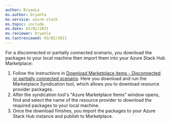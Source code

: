 ```yaml
---
author: BryanLa
ms.author: bryanla
ms.service: azure-stack
ms.topic: include
ms.date: 03/02/2021
ms.reviewer: bryanla
ms.lastreviewed: 03/02/2021
---
```


For a disconnected or partially connected scenario, you download the packages to your local machine then import them into your Azure Stack Hub Marketplace:

1. Follow the instructions in [Download Marketplace items - Disconnected or partially connected scenario](../operator/azure-stack-download-azure-marketplace-item.md?pivots=state-disconnected). Here you download and run the Marketplace Syndication tool, which allows you to download resource provider packages.
2. After the syndication tool's "Azure Marketplace Items" window opens, find and select the name of the resource provider to download the required packages to your local machine.
3. Once the download finishes, you import the packages to your Azure Stack Hub instance and publish to Marketplace. 
